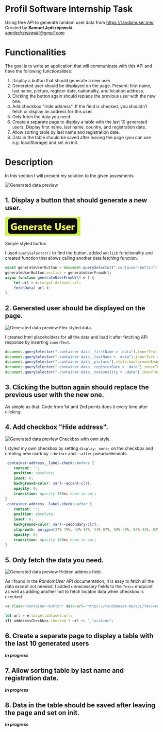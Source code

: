 # Profil Software Internship Task
Using free API to generate random user data from https://randomuser.me/  
Created by **Samuel Jędrzejewski**  
*samijedrzejewski@gmail.com*

# Functionalities

The goal is to write an application that will communicate with this API and have the following functionalities:

1) Display a button that should generate a new user.
2) Generated user should be displayed on the page. Present: first name, last name, picture, register date, nationality, and location address.
3) Clicking the button again should replace the previous user with the new one.
4) Add checkbox "Hide address". If the field is checked, you shouldn't fetch or display an address for this user.
5) Only fetch the data you need.
6) Create a separate page to display a table with the last 10 generated users. Display first name, last name, country, and registration date.
7) Allow sorting table by last name and registration date.
8) Data in the table should be saved after leaving the page (you can use e.g. localStorage) and set on init.

# Description

In this section I will present my solution to the given assesments.

![Generated data preview](https://raw.githubusercontent.com/238SAMIxD/profil-software-internship/main/img/title.jpg?token=GHSAT0AAAAAABRGFU5VXAX6SSRUGA4Y75VOYRR5ADQ)

## 1. Display a button that should generate a new user.

![Button preview](https://github.com/238SAMIxD/profil-software-internship/blob/main/img/button.png)  

Simple styled button.

I used `querySelector()` to find the button, added `onclick` functionality and created function that allows calling another data fetching function.

```javascript
const generateUserButton = document.querySelector(".container-button");
generateUserButton.onclick = generateUserFromUrl;
async function generateUserFromUrl( e ) {
    let url = e.target.dataset.url;
    fetchData( url );
}
```

## 2. Generated user should be displayed on the page.

![Generated data preview](https://raw.githubusercontent.com/238SAMIxD/profil-software-internship/main/img/data.jpg?token=GHSAT0AAAAAABRGFU5VXAX6SSRUGA4Y75VOYRR5ADQ) Flex styled data.

I created html placeholders for all the data and load it after fetching API response by inserting `innerText`.

```javascript
document.querySelector(".container-data__firstName > .data").innerText = data.name.first;
document.querySelector(".container-data__lastName > .data").innerText = data.name.last;
document.querySelector(".container-data__picture").style.backgroundImage = `url(${data.picture.large}`;
document.querySelector(".container-data__registerDate > .data").innerText = `${date.toLocaleDateString()} ${date.toLocaleTimeString()}`;
document.querySelector(".container-data__nationality > .data").innerText = data.nat;
```

## 3. Clicking the button again should replace the previous user with the new one.

As simple as that. Code from 1st and 2nd points does it every time after clicking.

## 4. Add checkbox "Hide address".

![Generated data preview](https://raw.githubusercontent.com/238SAMIxD/profil-software-internship/main/img/checkbox.jpg?token=GHSAT0AAAAAABRGFU5VXAX6SSRUGA4Y75VOYRR5ADQ) Checkbox with own style.

I styled my own checkbox by setting `display: none;` on the checkbox and creating new mark by `::before` and `::after` pseudoelements.

```css
.container-address__label-check::before {
    content: '';
    position: absolute;
    inset: 0;
    background-color: var(--accent-clr);
    opacity: 0;
    transition: opacity 100ms ease-in-out;
}
.container-address__label-check::after {
    content: '';
    position: absolute;
    inset: 0;
    background-color: var(--secondary-clr);
    clip-path: polygon(37% 79%, 44% 87%, 53% 87%, 88% 49%, 87% 44%, 83% 40%, 77% 40%, 49% 72%, 33% 54%, 25% 56%, 21% 61%, 26% 67%);
    opacity: 0;
    transition: opacity 100ms ease-in-out;
}
```

## 5. Only fetch the data you need.

![Generated data preview](https://raw.githubusercontent.com/238SAMIxD/profil-software-internship/main/img/hidden.jpg?token=GHSAT0AAAAAABRGFU5VXAX6SSRUGA4Y75VOYRR5ADQ) Hidden address field.

As I found in the *RandomUser* API documentation, it is easy to fetch all the data except not needed. I added unnecessary fields to the `?exc=` endpoint as well as adding another not to fetch locaton data when checkbox is ckecked.

```html
<a class="container-button" data-url="https://randomuser.me/api/?exc=cell,dob,email,gender,id,login,phone">Generate User</a>
```

```javascript
let url = e.target.dataset.url;
if( adddressCheckbox.checked ) url += ",location";
```

## 6. Create a separate page to display a table with the last 10 generated users

***In progress***

## 7. Allow sorting table by last name and registration date.

***In progress***


## 8. Data in the table should be saved after leaving the page and set on init.

***In progress***
